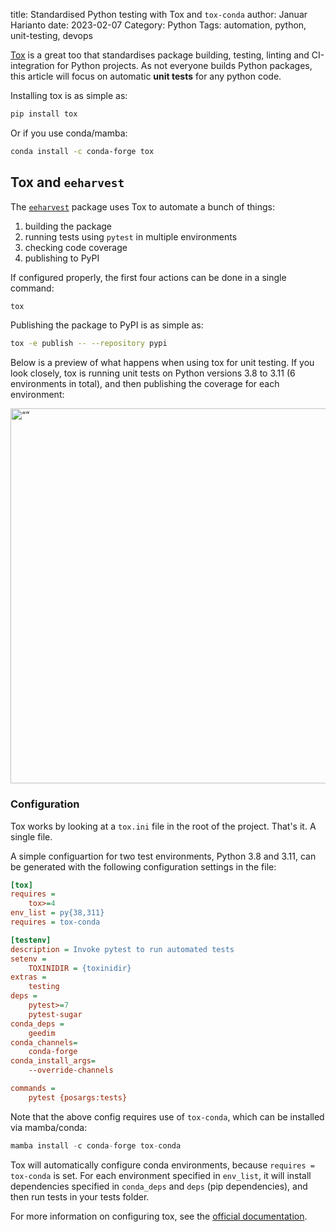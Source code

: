 title: Standardised Python testing with Tox and `tox-conda`
author: Januar Harianto
date: 2023-02-07
Category: Python
Tags: automation, python, unit-testing, devops

[Tox](https://github.com/tox-dev/tox) is a great too that standardises package
building, testing, linting and CI-integration for Python projects. As not
everyone builds Python packages, this article will focus on automatic **unit
tests** for any python code.

Installing tox is as simple as:

```sh
pip install tox
```

Or if you use conda/mamba:

```sh
conda install -c conda-forge tox
```

## Tox and `eeharvest`

The [`eeharvest`](https://github.com/Sydney-Informatics-Hub/eeharvest) package
uses Tox to automate a bunch of things:

1. building the package
2. running tests using `pytest` in multiple environments
3. checking code coverage
4. publishing to PyPI

If configured properly, the first four actions can be done in a single command:

```sh
tox
```

Publishing the package to PyPI is as simple as:

```sh
tox -e publish -- --repository pypi
```

Below is a preview of what happens when using tox for unit testing. If you look
closely, tox is running unit tests on Python versions 3.8 to 3.11 (6
environments in total), and then publishing the coverage for each environment:

<img src="{attach}images/tox/tox_action.gif" alt= “” width="600">

### Configuration

Tox works by looking at a `tox.ini` file in the root of the project. That's it.
A single file.

A simple configuartion for two test environments, Python 3.8 and 3.11, can be
generated with the following configuration settings in the file:

```ini
[tox]
requires =
    tox>=4
env_list = py{38,311}
requires = tox-conda

[testenv]
description = Invoke pytest to run automated tests
setenv =
    TOXINIDIR = {toxinidir}
extras =
    testing
deps =
    pytest>=7
    pytest-sugar
conda_deps =
    geedim
conda_channels=
    conda-forge
conda_install_args=
    --override-channels

commands =
    pytest {posargs:tests}
```

Note that the above config requires use of `tox-conda`, which can be installed
via mamba/conda:

```py
mamba install -c conda-forge tox-conda
```

Tox will automatically configure conda environments, because `requires =
tox-conda` is set. For each environment specified in `env_list`, it will install
dependencies specified in `conda_deps` and `deps` (pip dependencies), and then
run tests in your tests folder.

For more information on configuring tox, see the [official
documentation](https://tox.wiki/en/latest/user_guide.html).
